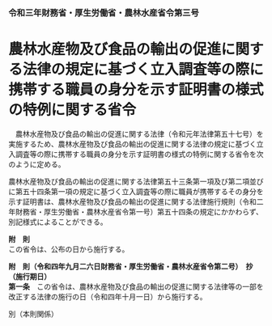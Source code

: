 ### 令和三年財務省・厚生労働省・農林水産省令第三号  
# 農林水産物及び食品の輸出の促進に関する法律の規定に基づく立入調査等の際に携帯する職員の身分を示す証明書の様式の特例に関する省令  
　農林水産物及び食品の輸出の促進に関する法律（令和元年法律第五十七号）を実施するため、農林水産物及び食品の輸出の促進に関する法律の規定に基づく立入調査等の際に携帯する職員の身分を示す証明書の様式の特例に関する省令を次のように定める。  
  
農林水産物及び食品の輸出の促進に関する法律第五十三条第一項及び第二項並びに第五十四条第一項の規定に基づく立入調査等の際に職員が携帯するその身分を示す証明書は、農林水産物及び食品の輸出の促進に関する法律施行規則（令和二年財務省・厚生労働省・農林水産省令第一号）第五十四条の規定にかかわらず、別記様式によることができる。  
  
**附　則**  
この省令は、公布の日から施行する。  
  
**附　則（令和四年九月二六日財務省・厚生労働省・農林水産省令第二号）　抄**  
**（施行期日）**  
**第一条**　この省令は、農林水産物及び食品の輸出の促進に関する法律等の一部を改正する法律の施行の日（令和四年十月一日）から施行する。  
  
別（本則関係）  

          
        